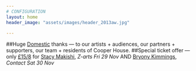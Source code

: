 ```yaml
---
# CONFIGURATION
layout: home
header_image: "assets/images/header_2013aw.jpg"

---
```

##Huge [Domestic](/current/2013-domestic) thanks — to our artists + audiences, our partners + supporters, our team + residents of Cooper House.
##Special ticket offer — only [£15/8](http://contactmcr.com/whats-on/10252-stacy-makishi-the-falsettos/booking/) for [Stacy Makishi](/current/2013-autumnwinter/makishi), *Z-arts Fri 29 Nov* AND [Bryony Kimmings](http://contactmcr.com/whats-on/6039-bryony-kimmings-credible-likable-superstar-role-model/), *Contact Sat 30 Nov*
